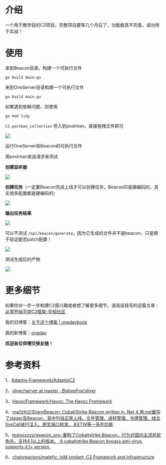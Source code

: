# 介绍

一个用于教学目的C2项目，完整项目要等几个月后了，功能极其不完善，请勿用于实战！

# 使用

来到Beacon目录，构建一个可执行文件
```
go build main.go
```

来到OneServer目录构建一个可执行文件
```
go build main.go
```

如果遇到依赖问题，则使用
```
go mod tidy
```
`C2.postman_collection` 导入到postman，直接拖拽文件即可

![](https://images-of-oneday.oss-cn-guangzhou.aliyuncs.com/images/2025/08/03/22-10-03-9e03b1d9b331044d09065e4054cdcb82-20250803221003-3fe7e2.png)

运行OneServer和Beacon的可执行文件

用postman发送请求来测试

**创建监听器**

![](https://images-of-oneday.oss-cn-guangzhou.aliyuncs.com/images/2025/08/03/22-12-56-5deabe0848dacb962e1a19ffe25a9c88-20250803221255-9c4dd6.png)

**创建任务**（一定要Beacon完成上线才可以创建任务，BeaconID是硬编码的，其实很多配置都是硬编码的）

![](https://images-of-oneday.oss-cn-guangzhou.aliyuncs.com/images/2025/08/03/22-14-06-2bb6b9e43142880f1a5c3c66f509bf56-20250803221406-b037f8.png)

**输出任务结果**

![](https://images-of-oneday.oss-cn-guangzhou.aliyuncs.com/images/2025/08/03/23-37-42-05f079bc91dedda5233f1fa4eabc33a2-20250803233741-d5e2bf.png)

可以不测试 `/api/beacon/generate`，因为它生成的文件并不是beacon，只是用于验证能否patch配置！

![](https://images-of-oneday.oss-cn-guangzhou.aliyuncs.com/images/2025/08/03/22-21-41-82aa694859da3bb5d0cc76db5df2f5c5-20250803222141-9dcca8.png)

测试生成后的产物

![](https://images-of-oneday.oss-cn-guangzhou.aliyuncs.com/images/2025/08/04/13-15-02-95569327d7171001b26c3c93e75b936f-20250804131501-663e39.png)

# 更多细节

如果你对一步一步构建C2感兴趣或者想了解更多细节，请阅读我写的这篇文章：[从零开始手搓C2框架-先知社区](https://xz.aliyun.com/news/18564)

我的旧博客：[关于这个博客 | onedaybook](https://oneday.gitbook.io/onedaybook)

我的新博客：[oneday](https://onedays12.github.io/)

**欢迎各位师傅交换友链！**

# 参考资料

1、[Adaptix-Framework/AdaptixC2](https://github.com/Adaptix-Framework/AdaptixC2?tab=readme-ov-file)

2、[sliver/server at master · BishopFox/sliver](https://github.com/BishopFox/sliver/tree/master/server)

3、[HavocFramework/Havoc: The Havoc Framework](https://github.com/HavocFramework/Havoc)

4、[mai1zhi2/SharpBeacon: CobaltStrike Beacon written in .Net 4 用.net重写了stager及Beacon，其中包括正常上线、文件管理、进程管理、令牌管理、结合SysCall进行注入、原生端口转发、关ETW等一系列功能](https://github.com/mai1zhi2/SharpBeacon)

5、[testxxxzzz/geacon_pro: 重构了Cobaltstrike Beacon，行为对国内主流杀软免杀，支持4.1以上的版本。 A cobaltstrike Beacon bypass anti-virus, supports 4.1+ version.](https://github.com/testxxxzzz/geacon_pro)

6、[chainreactors/malefic: IoM implant, C2 Framework and Infrastructure](https://github.com/chainreactors/malefic)